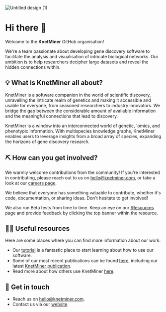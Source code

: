 ![Untitled design (1)](https://github.com/KnetMiner/.github/assets/33641372/93385bb0-d0a3-4b19-8b8a-12387ae85b3c)

# Hi there 👋

Welcome to the **KnetMiner** GitHub organisation! 

We're a team passionate about developing gene discovery software to facilitate the analysis and visualisation of intricate biological networks. Our ambition is to help researchers decipher large datasets and reveal the hidden connections within.

## 💡 What is KnetMiner all about?

KnetMiner is a software companion in the world of scientific discovery, unravelling the intricate realm of genetics and making it accessible and usable for everyone, from seasoned researchers to industry innovators. We bridge the gap between the considerable amount of available information and the meaningful connections that lead to discovery.

KnetMiner is a window into an interconnected world of genetic, 'omics, and phenotypic information. With multispecies knowledge graphs, KnetMiner enables users to leverage insights from a broad array of species, expanding the horizons of gene discovery research.

## ⛏️ How can you get involved?

We warmly welcome contributions from the community! If you're interested in contributing, please reach out to us on hello@knetminer.com, or take a look at our [careers page](https://knetminer.com/careers/).

We believe that everyone has something valuable to contribute, whether it's code, documentation, or sharing ideas. Don't hesitate to get involved!

We also run Beta tests from time to time. Keep an eye on our [/Resources](https://knetminer.com/resources/) page and provide feedback by clicking the top banner within the resource.

## 👩‍💻 Useful resources

Here are some places where you can find more information about our work:

- Our [tutorial](https://knetminer.com/tutorial/) is a fantastic place to start learning about how to use our software.
- Some of our most recent publications can be found [here](https://knetminer.com/category/publications/), including our latest [KnetMiner publication](https://doi.org/10.1111/pbi.13583).
- Read more about how others use KnetMiner [here](https://pubmed.ncbi.nlm.nih.gov/?linkname=pubmed_pubmed_citedin&from_uid=33750020).

## 📩 Get in touch

- Reach us on hello@knetminer.com.
- Contact us via our [website](https://knetminer.com/contact/).
